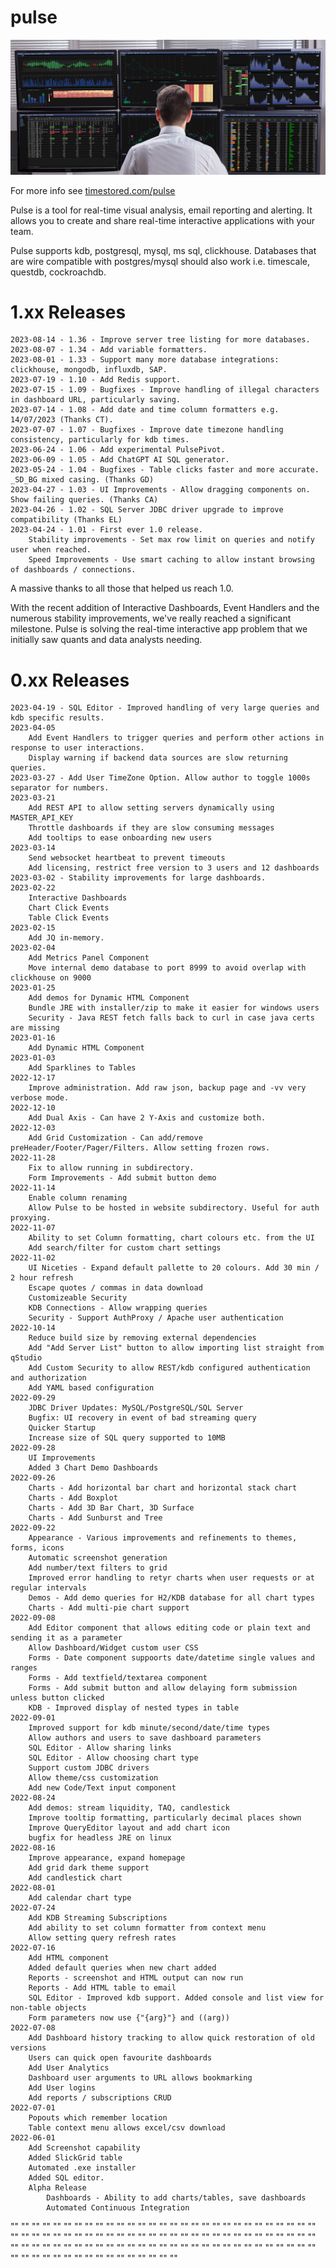 # pulse

![Pulse](/multi-chart3-dark.jpg)

For more info see [timestored.com/pulse](http://timestored.com/pulse "timestored.com/pulse")

Pulse is a tool for real-time visual analysis, email reporting and alerting.
It allows you to create and share real-time interactive applications with your team.

Pulse supports kdb, postgresql, mysql, ms sql, clickhouse. 
Databases that are wire compatible with postgres/mysql should also work i.e. timescale, questdb, cockroachdb.



# 1.xx Releases

    2023-08-14 - 1.36 - Improve server tree listing for more databases.
    2023-08-07 - 1.34 - Add variable formatters.
    2023-08-01 - 1.33 - Support many more database integrations: clickhouse, mongodb, influxdb, SAP.
    2023-07-19 - 1.10 - Add Redis support.
    2023-07-15 - 1.09 - Bugfixes - Improve handling of illegal characters in dashboard URL, particularly saving.
    2023-07-14 - 1.08 - Add date and time column formatters e.g. 14/07/2023 (Thanks CT).
    2023-07-07 - 1.07 - Bugfixes - Improve date timezone handling consistency, particularly for kdb times.
    2023-06-24 - 1.06 - Add experimental PulsePivot.
    2023-06-09 - 1.05 - Add ChatGPT AI SQL generator.
    2023-05-24 - 1.04 - Bugfixes - Table clicks faster and more accurate. _SD_BG mixed casing. (Thanks GD)
    2023-04-27 - 1.03 - UI Improvements - Allow dragging components on. Show failing queries. (Thanks CA)
    2023-04-26 - 1.02 - SQL Server JDBC driver upgrade to improve compatibility (Thanks EL)
    2023-04-24 - 1.01 - First ever 1.0 release.
        Stability improvements - Set max row limit on queries and notify user when reached.
        Speed Improvements - Use smart caching to allow instant browsing of dashboards / connections.

A massive thanks to all those that helped us reach 1.0.

With the recent addition of Interactive Dashboards, Event Handlers and the numerous stability improvements, we've really reached a significant milestone. Pulse is solving the real-time interactive app problem that we initially saw quants and data analysts needing.

# 0.xx Releases

    2023-04-19 - SQL Editor - Improved handling of very large queries and kdb specific results.
    2023-04-05
        Add Event Handlers to trigger queries and perform other actions in response to user interactions.
        Display warning if backend data sources are slow returning queries.
    2023-03-27 - Add User TimeZone Option. Allow author to toggle 1000s separator for numbers.
    2023-03-21
        Add REST API to allow setting servers dynamically using MASTER_API_KEY
        Throttle dashboards if they are slow consuming messages
        Add tooltips to ease onboarding new users
    2023-03-14
        Send websocket heartbeat to prevent timeouts
        Add licensing, restrict free version to 3 users and 12 dashboards
    2023-03-02 - Stability improvements for large dashboards.
    2023-02-22
        Interactive Dashboards
        Chart Click Events
        Table Click Events
    2023-02-15
        Add JQ in-memory.
    2023-02-04
        Add Metrics Panel Component
        Move internal demo database to port 8999 to avoid overlap with clickhouse on 9000
    2023-01-25
        Add demos for Dynamic HTML Component
        Bundle JRE with installer/zip to make it easier for windows users
        Security - Java REST fetch falls back to curl in case java certs are missing
    2023-01-16
        Add Dynamic HTML Component
    2023-01-03
        Add Sparklines to Tables
    2022-12-17
        Improve administration. Add raw json, backup page and -vv very verbose mode.
    2022-12-10
        Add Dual Axis - Can have 2 Y-Axis and customize both.
    2022-12-03
        Add Grid Customization - Can add/remove preHeader/Footer/Pager/Filters. Allow setting frozen rows.
    2022-11-28
        Fix to allow running in subdirectory.
        Form Improvements - Add submit button demo
    2022-11-14
        Enable column renaming
        Allow Pulse to be hosted in website subdirectory. Useful for auth proxying.
    2022-11-07
        Ability to set Column formatting, chart colours etc. from the UI
        Add search/filter for custom chart settings
    2022-11-02
        UI Niceties - Expand default pallette to 20 colours. Add 30 min / 2 hour refresh
        Escape quotes / commas in data download
        Customizeable Security
        KDB Connections - Allow wrapping queries
        Security - Support AuthProxy / Apache user authentication
    2022-10-14
        Reduce build size by removing external dependencies
        Add "Add Server List" button to allow importing list straight from qStudio
        Add Custom Security to allow REST/kdb configured authentication and authorization
        Add YAML based configuration
    2022-09-29
        JDBC Driver Updates: MySQL/PostgreSQL/SQL Server
        Bugfix: UI recovery in event of bad streaming query
        Quicker Startup
        Increase size of SQL query supported to 10MB
    2022-09-28
        UI Improvements
        Added 3 Chart Demo Dashboards
    2022-09-26
        Charts - Add horizontal bar chart and horizontal stack chart
        Charts - Add Boxplot
        Charts - Add 3D Bar Chart, 3D Surface
        Charts - Add Sunburst and Tree
    2022-09-22
        Appearance - Various improvements and refinements to themes, forms, icons
        Automatic screenshot generation
        Add number/text filters to grid
        Improved error handling to retyr charts when user requests or at regular intervals
        Demos - Add demo queries for H2/KDB database for all chart types
        Charts - Add multi-pie chart support
    2022-09-08
        Add Editor component that allows editing code or plain text and sending it as a parameter
        Allow Dashboard/Widget custom user CSS
        Forms - Date component suppoorts date/datetime single values and ranges
        Forms - Add textfield/textarea component
        Forms - Add submit button and allow delaying form submission unless button clicked
        KDB - Improved display of nested types in table
    2022-09-01
        Improved support for kdb minute/second/date/time types
        Allow authors and users to save dashboard parameters
        SQL Editor - Allow sharing links
        SQL Editor - Allow choosing chart type
        Support custom JDBC drivers
        Allow theme/css customization
        Add new Code/Text input component
    2022-08-24
        Add demos: stream liquidity, TAQ, candlestick
        Improve tooltip formatting, particularly decimal places shown
        Improve QueryEditor layout and add chart icon
        bugfix for headless JRE on linux
    2022-08-16
        Improve appearance, expand homepage
        Add grid dark theme support
        Add candlestick chart
    2022-08-01
        Add calendar chart type
    2022-07-24
        Add KDB Streaming Subscriptions
        Add ability to set column formatter from context menu
        Allow setting query refresh rates
    2022-07-16
        Add HTML component
        Added default queries when new chart added
        Reports - screenshot and HTML output can now run
        Reports - Add HTML table to email
        SQL Editor - Improved kdb support. Added console and list view for non-table objects
        Form parameters now use {"{arg}"} and ((arg))
    2022-07-08
        Add Dashboard history tracking to allow quick restoration of old versions
        Users can quick open favourite dashboards
        Add User Analytics
        Dashboard user arguments to URL allows bookmarking
        Add User logins
        Add reports / subscriptions CRUD
    2022-07-01
        Popouts which remember location
        Table context menu allows excel/csv download
    2022-06-01
        Add Screenshot capability
        Added SlickGrid table
        Automated .exe installer
        Added SQL editor.
        Alpha Release
            Dashboards - Ability to add charts/tables, save dashboards
            Automated Continuous Integration
""
"" 
"" 
"" 
"" 
"" 
"" 
"" 
"" 
"" 
"" 
"" 
"" 
"" 
"" 
"" 
"" 
"" 
"" 
"" 
"" 
"" 
"" 
"" 
"" 
"" 
"" 
"" 
"" 
"" 
"" 
"" 
"" 
"" 
"" 
"" 
"" 
"" 
"" 
"" 
"" 
"" 
"" 
"" 
"" 
"" 
"" 
"" 
"" 
"" 
"" 
"" 
"" 
"" 
"" 
"" 
"" 
"" 
"" 
"" 
"" 
"" 
"" 
"" 
"" 
"" 
"" 
"" 
"" 
"" 
"" 
"" 
"" 
"" 
"" 
"" 
"" 
"" 
"" 
"" 
"" 
"" 
"" 
"" 
"" 
"" 
"" 
"" 
"" 
"" 
"" 
"" 
"" 
"" 
"" 
"" 
"" 
"" 
"" 
"" 
"" 
"" 
"" 
